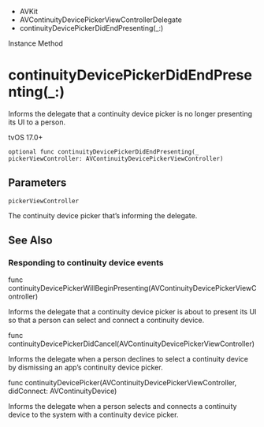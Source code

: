 

- AVKit
- AVContinuityDevicePickerViewControllerDelegate
-  continuityDevicePickerDidEndPresenting(\_:) 

Instance Method

# continuityDevicePickerDidEndPresenting(\_:)

Informs the delegate that a continuity device picker is no longer presenting its UI to a person.

tvOS 17.0+

``` source
optional func continuityDevicePickerDidEndPresenting(_ pickerViewController: AVContinuityDevicePickerViewController)
```

## Parameters 

`pickerViewController`  

The continuity device picker that’s informing the delegate.

## See Also

### Responding to continuity device events

func continuityDevicePickerWillBeginPresenting(AVContinuityDevicePickerViewController)

Informs the delegate that a continuity device picker is about to present its UI so that a person can select and connect a continuity device.

func continuityDevicePickerDidCancel(AVContinuityDevicePickerViewController)

Informs the delegate when a person declines to select a continuity device by dismissing an app’s continuity device picker.

func continuityDevicePicker(AVContinuityDevicePickerViewController, didConnect: AVContinuityDevice)

Informs the delegate when a person selects and connects a continuity device to the system with a continuity device picker.

